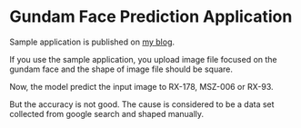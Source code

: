 # Gundam Face Prediction Application



Sample application is published on [my blog](https://www.scpepper.tokyo/2019/03/27/post-269/).

If you use the sample application, you upload image file focused on the gundam face and the shape of image file should be square.



Now, the model predict the input image to RX-178, MSZ-006 or RX-93. 

But the accuracy is not good. The cause is considered to be a data set collected from google search and shaped manually.

